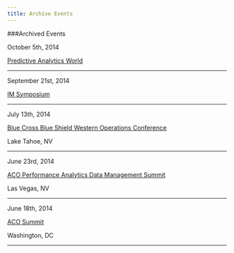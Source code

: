 ```yaml
---
title: Archive Events
---
```


###Archived Events

October 5th, 2014

[Predictive Analytics World]

[Predictive Analytics World]: http://www.predictiveanalyticsworld.com/boston/2014/agenda_overview.php

---

September 21st, 2014

[IM Symposium]

[IM Symposium]: http://www.imsymposium2014.com/

---

July 13th, 2014

[Blue Cross Blue Shield Western Operations Conference]

[Blue Cross Blue Shield Western Operations Conference]: http://www.cvent.com/events/2014-western-operations-conference/agenda-39b31715ffeb45a8aa0a4314e818d0c3.aspx
Lake Tahoe, NV

---

June 23rd, 2014

[ACO Performance Analytics Data Management Summit]

[ACO Performance Analytics Data Management Summit]: https://www.healthcare-conferences.com/conference.aspx?ccode=h224b
Las Vegas, NV

---

June 18th, 2014

[ACO Summit]

[ACO Summit]: http://www.acosummit.com
Washington, DC

---



